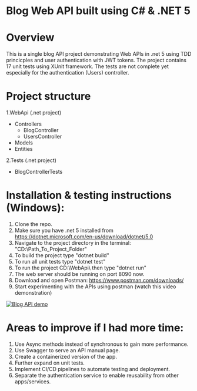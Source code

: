 # Blog Web API built using C# & .NET 5
# Overview
This is a single blog API project demonstrating Web APIs in .net 5 using TDD princicples and user authentication with JWT tokens. 
The project contains 17 unit tests using XUnit framework.
The tests are not complete yet especially for the authentication (Users) controller.

# Project structure

1.WebApi (.net project)
  * Controllers
    - BlogController
    - UsersController
  * Models
  * Entities
  
2.Tests (.net project)
  * BlogControllerTests

# Installation & testing instructions (Windows):
1. Clone the repo.
2. Make sure you have .net 5 installed from https://dotnet.microsoft.com/en-us/download/dotnet/5.0
3. Navigate to the project directory in the terminal: "CD:\Path_To_Project_Folder"
4. To build the project type "dotnet build"
5. To run all unit tests type "dotnet test"
6. To run the project CD:\WebApi\ then type "dotnet run"
7. The web server should be running on port 8090 now.
8. Download and open Postman: https://www.postman.com/downloads/
9. Start experimenting with the APIs using postman (watch this video demonstration) 



[![Blog API demo](https://img.youtube.com/vi/JjeA7AfE8Yc/0.jpg)](https://www.youtube.com/watch?v=JjeA7AfE8Yc)



# Areas to improve if I had more time:
1. Use Async methods instead of synchronous to gain more performance.
2. Use Swagger to serve an API manual page.
3. Create a containerized version of the app.
4. Further expand on unit tests.
5. Implement CI/CD pipelines to automate testing and deployment.
6. Separate the authentication service to enable reusability from other apps/services.
